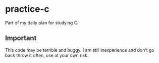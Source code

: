 # practice-c
Part of my daily plan for studying C.

## Important
This code may be terrible and buggy. I am still inexperience and don't go back throw it often, use at your own risk.
